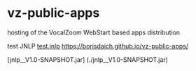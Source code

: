 # vz-public-apps
hosting of the VocalZoom WebStart based apps distribution


test JNLP  [test.jnlp](./test.jnlp)
https://borisdaich.github.io/vz-public-apps/

[jnlp__V1.0-SNAPSHOT.jar] (./jnlp__V1.0-SNAPSHOT.jar)